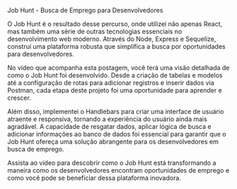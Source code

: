 Job Hunt -  Busca de Emprego para Desenvolvedores

O Job Hunt é o resultado desse percurso, onde utilizei não apenas React, mas também uma série de outras tecnologias essenciais no desenvolvimento web moderno. Através do Node, Express e Sequelize, construí uma plataforma robusta que simplifica a busca por oportunidades para desenvolvedores.

No vídeo que acompanha esta postagem, você terá uma visão detalhada de como o Job Hunt foi desenvolvido. Desde a criação de tabelas e modelos até a configuração de rotas para adicionar registros e inserir dados via Postman, cada etapa deste projeto foi uma oportunidade para aprender e crescer.

Além disso, implementei o Handlebars para criar uma interface de usuário atraente e responsiva, tornando a experiência do usuário ainda mais agradável. A capacidade de resgatar dados, aplicar lógica de busca e adicionar informações ao banco de dados foi essencial para garantir que o Job Hunt ofereça uma solução abrangente para os desenvolvedores em busca de emprego.

Assista ao vídeo para descobrir como o Job Hunt está transformando a maneira como os desenvolvedores encontram oportunidades de emprego e como você pode se beneficiar dessa plataforma inovadora.
